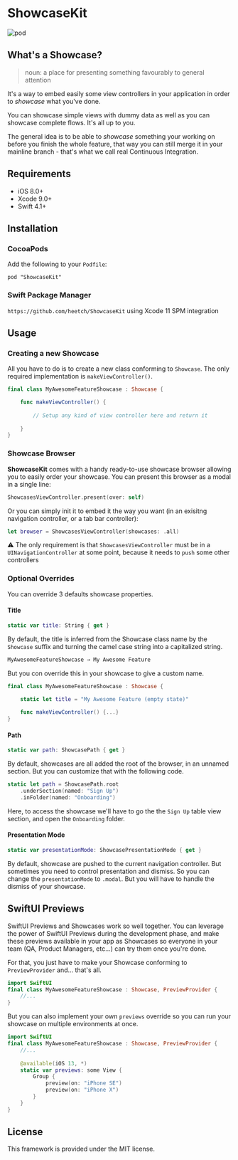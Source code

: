 # ShowcaseKit

![pod](https://img.shields.io/cocoapods/v/ShowcaseKit.svg)

## What's a Showcase?

> noun: a place for presenting something favourably to general attention

It's a way to embed easily some view controllers in your application in order to _showcase_ what you've done.

You can showcase simple views with dummy data as well as you can showcase complete flows. It's all up to you.

The general idea is to be able to _showcase_ something your working on before you finish the whole feature, that way you can still merge it in your mainline branch - that's what we call real Continuous Integration.

## Requirements
- iOS 8.0+
- Xcode 9.0+
- Swift 4.1+

## Installation

### CocoaPods

Add the following to your `Podfile`:

`pod "ShowcaseKit"`



### Swift Package Manager

`https://github.com/heetch/ShowcaseKit` using Xcode 11 SPM integration


## Usage

### Creating a new Showcase

All you have to do is to create a new class conforming to `Showcase`.
The only required implementation is `makeViewController()`.

```swift
final class MyAwesomeFeatureShowcase : Showcase {

    func makeViewController() {
    
        // Setup any kind of view controller here and return it
        
    }
}
```


### Showcase Browser

**ShowcaseKit** comes with a handy ready-to-use showcase browser allowing you to easily order your showcase. You can present this browser as a modal in a single line:

```swift
ShowcasesViewController.present(over: self)
```

Or you can simply init it to embed it the way you want (in an exisitng navigation controller, or a tab bar controller):
```swift
let browser = ShowcasesViewController(showcases: .all)
```

:warning: The only requirement is that `ShowcasesViewController` must be in a `UINavigationController` at some point, because it needs to `push` some other controllers

### Optional Overrides

You can override 3 defaults showcase properties.

#### Title
```swift
static var title: String { get }
```
By default, the title is inferred from the Showcase class name by the `Showcase` suffix and turning the camel case string into a capitalized string.
```swift
MyAwesomeFeatureShowcase → My Awesome Feature
```

But you con override this in your showcase to give a custom name.
```swift
final class MyAwesomeFeatureShowcase : Showcase {

    static let title = "My Awesome Feature (empty state)"
    
    func makeViewController() {...}
}
```

#### Path
```swift
static var path: ShowcasePath { get }
```
By default, showcases are all added the root of the browser, in an unnamed section. But you can customize that with the following code.
```swift
static let path = ShowcasePath.root
    .underSection(named: "Sign Up")
    .inFolder(named: "Onboarding")
```
Here, to access the showcase we'll have to go the the `Sign Up` table view section, and open the `Onboarding` folder.

#### Presentation Mode
```swift
static var presentationMode: ShowcasePresentationMode { get }
```
By default, showcase are pushed to the current navigation controller. But sometimes you need to control presentation and dismiss. So you can change the `presentationMode` to `.modal`. But you will have to handle the dismiss of your showcase.

## SwiftUI Previews

SwiftUI Previews and Showcases work so well together. You can leverage the power of SwiftUI Previews during the development phase, and make these previews available in your app as Showcases so everyone in your team (QA, Product Managers, etc...) can try them once you're done.

For that, you just have to make your Showcase conforming to `PreviewProvider` and... that's all.
```swift
import SwiftUI
final class MyAwesomeFeatureShowcase : Showcase, PreviewProvider {
    //...
}
```

But you can also implement your own `previews` override so you can run your showcase on multiple environments at once.
```swift
import SwiftUI
final class MyAwesomeFeatureShowcase : Showcase, PreviewProvider {
    //...
    
    @available(iOS 13, *)
    static var previews: some View {
        Group {
            preview(on: "iPhone SE")
            preview(on: "iPhone X")
        }
    }
}
```

## License

This framework is provided under the MIT license.
